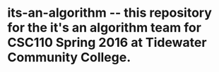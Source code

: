 # its-an-algorithm -- this repository for the it's an algorithm team for CSC110 Spring 2016 at Tidewater Community College.
